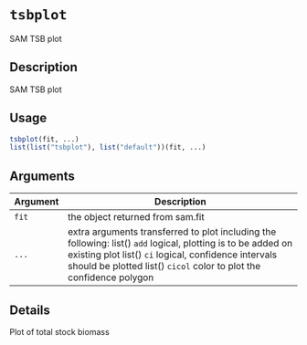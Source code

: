 # `tsbplot`

SAM TSB plot


## Description

SAM TSB plot


## Usage

```r
tsbplot(fit, ...)
list(list("tsbplot"), list("default"))(fit, ...)
```


## Arguments

Argument      |Description
------------- |----------------
`fit`     |     the object returned from sam.fit
`...`     |     extra arguments transferred to plot including the following: list()  `add` logical, plotting is to be added on existing plot list()  `ci` logical, confidence intervals should be plotted list()  `cicol` color to plot the confidence polygon


## Details

Plot of total stock biomass


